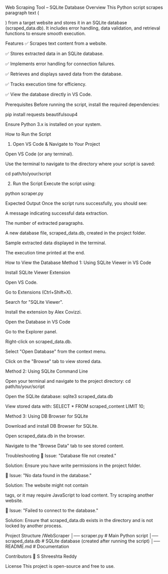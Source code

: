 Web Scraping Tool – SQLite Database
Overview
This Python script scrapes paragraph text (<p>) from a target website and stores it in an SQLite database (scraped_data.db). It includes error handling, data validation, and retrieval functions to ensure smooth execution.



Features
✅ Scrapes text content from a website.

✅ Stores extracted data in an SQLite database.

✅ Implements error handling for connection failures.

✅ Retrieves and displays saved data from the database.

✅ Tracks execution time for efficiency.

✅ View the database directly in VS Code.



Prerequisites
Before running the script, install the required dependencies:


pip install requests beautifulsoup4



Ensure Python 3.x is installed on your system.



How to Run the Script
1. Open VS Code & Navigate to Your Project


Open VS Code (or any terminal).





Use the terminal to navigate to the directory where your script is saved:


cd path/to/your/script






2. Run the Script
Execute the script using:


python scraper.py




Expected Output
Once the script runs successfully, you should see:



A message indicating successful data extraction.

The number of extracted paragraphs.

A new database file, scraped_data.db, created in the project folder.

Sample extracted data displayed in the terminal.

The execution time printed at the end.



How to View the Database
Method 1: Using SQLite Viewer in VS Code


Install SQLite Viewer Extension



Open VS Code.

Go to Extensions (Ctrl+Shift+X).

Search for "SQLite Viewer".

Install the extension by Alex Covizzi.





Open the Database in VS Code



Go to the Explorer panel.

Right-click on scraped_data.db.

Select "Open Database" from the context menu.

Click on the "Browse" tab to view stored data.



Method 2: Using SQLite Command Line

Open your terminal and navigate to the project directory:
cd path/to/your/script

Open the SQLite database:
sqlite3 scraped_data.db

View stored data with:
SELECT * FROM scraped_content LIMIT 10;





Method 3: Using DB Browser for SQLite

Download and install DB Browser for SQLite.

Open scraped_data.db in the browser.

Navigate to the "Browse Data" tab to see stored content.



Troubleshooting
🔹 Issue: "Database file not created."

Solution: Ensure you have write permissions in the project folder.


🔹 Issue: "No data found in the database."

Solution: The website might not contain <p> tags, or it may require JavaScript to load content. Try scraping another website.


🔹 Issue: "Failed to connect to the database."

Solution: Ensure that scraped_data.db exists in the directory and is not locked by another process.



Project Structure
/WebScraper
│── scraper.py           # Main Python script
│── scraped_data.db      # SQLite database (created after running the script)
│── README.md            # Documentation




Contributors
👤 S Shreeshta Reddy



License
This project is open-source and free to use.



